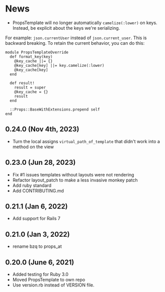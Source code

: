 # News


* PropsTemplate will no longer automatically `camelize(:lower)` on keys.
Instead, be explicit about the keys we're serializing.

For example: `json.currentUser` instead of `json.current_user`. This
is backward breaking. To retain the current behavior, you can do this:

```
module PropsTemplateOverride
  def format_key(key)
    @key_cache ||= {}
    @key_cache[key] ||= key.camelize(:lower)
    @key_cache[key]
  end

  def result!
    result = super
    @key_cache = {}
    result
  end

  ::Props::BaseWithExtensions.prepend self
end
```

## 0.24.0 (Nov 4th, 2023)
  * Turn the local assigns `virtual_path_of_template` that didn't work into a method on the view

## 0.23.0 (Jun 28, 2023)
  * Fix #1 issues templates without layouts were not rendering
  * Refactor layout_patch to make a less invasive monkey patch
  * Add ruby standard
  * Add CONTRIBUTING.md

## 0.21.1 (Jan 6, 2022)
  * Add support for Rails 7

## 0.21.0 (Jan 3, 2022)
  * rename bzq to props_at

## 0.20.0 (June 6, 2021)
  * Added testing for Ruby 3.0
  * Moved PropsTemplate to own repo
  * Use version.rb instead of VERSION file.
